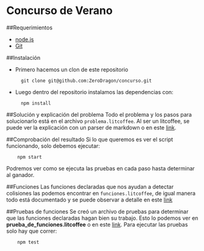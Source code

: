 Concurso de Verano
====

##Requerimientos

- [node.js](http://nodejs.org/)
- [Git](http://git-scm.com/)

##Instalación

- Primero hacemos un clon de este repositorio

		git clone git@github.com:ZeroDragon/concurso.git

- Luego dentro del repositorio instalamos las dependencias con:

		npm install
		

##Solución y explicación del problema
Todo el problema y los pasos para solucionarlo está en el archivo `problema.litcoffee`. Al ser un litcoffee, se puede ver la explicación con un parser de markdown o en este [link](https://github.com/ZeroDragon/concurso/blob/master/problema.litcoffee).

##Comprobación del resultado
Si lo que queremos es ver el script funcionando, solo debemos ejecutar:

		npm start

Podremos ver como se ejecuta las pruebas en cada paso hasta determinar al ganador.

##Funciones
Las funciones declaradas que nos ayudan a detectar colisiones las podemos encontrar en `funciones.litcoffee`, de igual manera todo está documentado y se puede observar a detalle en este [link](https://github.com/ZeroDragon/concurso/blob/master/funciones.litcoffee)

##Pruebas de funciones
Se creó un archivo de pruebas para determinar que las funciones declaradas hagan bien su trabajo. Esto lo podemos ver en **prueba_de_funciones.litcoffee** o en este [link](https://github.com/ZeroDragon/concurso/blob/master/prueba_de_funciones.litcoffee). Para ejecutar las pruebas solo hay que correr:

		npm test